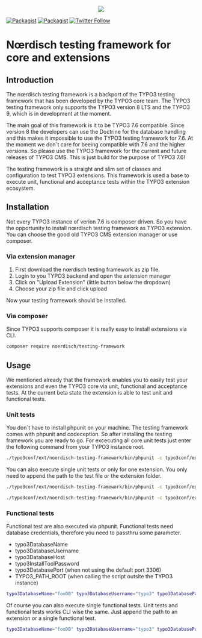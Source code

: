 <p align="center">
    <img src="https://cdn.rawgit.com/markusguenther/abe70d34f4a4621aed0ef504c5d0192b/raw/5bf0f3df328e58ba7aad067a56cbd1c15ef69491/logo_full.svg">
</p>

[![Packagist](https://img.shields.io/packagist/l/noerdisch/testing-framework.svg?style=flat-square)](https://packagist.org/packages/noerdisch/testing-framework)
[![Packagist](https://img.shields.io/packagist/v/noerdisch/testing-framework.svg?style=flat-square)](https://packagist.org/packages/noerdisch/testing-framework)
[![Twitter Follow](https://img.shields.io/twitter/follow/noerdisch.svg?style=social&label=Follow&style=flat-square)](https://twitter.com/noerdisch)


# Nœrdisch testing framework for core and extensions


## Introduction
The nœrdisch testing framework is a backport of the TYPO3 testing framework that has been developed by the TYPO3 core team. The TYPO3 testing framework only supports the TYPO3 version 8 LTS and the TYPO3 9, which is in development at the moment.

The main goal of this framework is it to be TYPO3 7.6 compatible. Since version 8 the developers can use the Doctrine for the database handling and this makes it impossible to use the TYPO3 testing framework for 7.6.
At the moment we don`t care for beeing compatible with 7.6 and the higher versions. So please use the TYPO3 framework for the current and future releases of TYPO3 CMS. This is just build for the purpose of TYPO3 7.6!  

The testing framework is a straight and slim set of classes and configuration to test TYPO3 extensions. This framework is used a base to execute unit, functional and acceptance tests within the TYPO3 extension ecosystem.


## Installation

Not every TYPO3 instance of verion 7.6 is composer driven. So you have the opportunity to install nœrdisch testing framework as TYPO3 extension. You can choose the good old TYPO3 CMS extension manager or use composer.

### Via extension manager

1. First download the nœrdisch testing framework as zip file.
2. Login to you TYPO3 backend and open the extension manager
3. Click on "Upload Extension" (little button below the dropdown)
4. Choose your zip file and click upload

Now your testing framework should be installed.

### Via composer

Since TYPO3 supports composer it is really easy to install extensions via CLI.

```bash
composer require noerdisch/testing-framework
```


## Usage

We mentioned already that the framework enables you to easily test your extensions and even the TYPO3 core via unit, functional and acceptance tests. At the current beta state the extension is able to test unit and functional tests.


### Unit tests

You don`t have to install phpunit on your machine. The testing framework comes with phpunit and codeception.
So after installing the testing framework you are ready to go. For excecuting all core unit tests just enter the following command from your TYPO3 instance root.

```bash
./typo3conf/ext/noerdisch-testing-framework/bin/phpunit -c typo3conf/ext/noerdisch-testing-framework/Resources/Core/Build/UnitTests.xml
```

You can also execute single unit tests or only for one extension.
You only need to append the path to the test file or the extension folder.

```bash
./typo3conf/ext/noerdisch-testing-framework/bin/phpunit -c typo3conf/ext/noerdisch-testing-framework/Resources/Core/Build/UnitTests.xml typo3conf/ext/<YourExtensionName>/Tests/Unit
```

```bash
./typo3conf/ext/noerdisch-testing-framework/bin/phpunit -c typo3conf/ext/noerdisch-testing-framework/Resources/Core/Build/UnitTests.xml typo3conf/ext/<YourExtensionName>/Tests/Unit/SingleTest.php
```


### Functional tests

Functional test are also executed via phpunit. Functional tests need database credentials, therefore you need to passthru some parameter.

* typo3DatabaseName
* typo3DatabaseUsername
* typo3DatabaseHost
* typo3InstallToolPassword
* typo3DatabasePort (when not using the default port 3306)
* TYPO3_PATH_ROOT (when calling the script outsite the TYPO3 instance)

```bash
typo3DatabaseName="fooDB" typo3DatabaseUsername="typo3" typo3DatabasePassword="supersecret" typo3DatabaseHost="127.0.0.1" typo3InstallToolPassword="supersecret" ./typo3conf/ext/noerdisch-testing-framework/bin/phpunit -c typo3conf/ext/noerdisch-testing-framework/Resources/Core/Build/FunctionalTests.xml
```

Of course you can also execute single functional tests. Unit tests and functional tests works CLI wise the same. Just append the path to an extension or a single functional test.

```bash
typo3DatabaseName="fooDB" typo3DatabaseUsername="typo3" typo3DatabasePassword="supersecret" typo3DatabaseHost="127.0.0.1" typo3InstallToolPassword="supersecret" ./typo3conf/ext/noerdisch-testing-framework/bin/phpunit -c typo3conf/ext/noerdisch-testing-framework/Resources/Core/Build/FunctionalTests.xml typo3/sysext/core/Tests/Functional/Page
```
